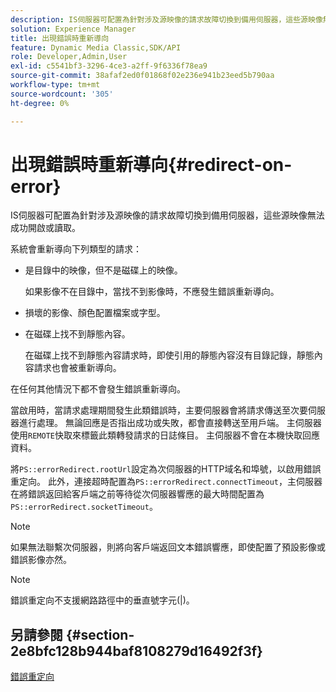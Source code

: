 ```yaml
---
description: IS伺服器可配置為針對涉及源映像的請求故障切換到備用伺服器，這些源映像無法成功開啟或讀取。
solution: Experience Manager
title: 出現錯誤時重新導向
feature: Dynamic Media Classic,SDK/API
role: Developer,Admin,User
exl-id: c5541bf3-3296-4ce3-a2ff-9f6336f78ea9
source-git-commit: 38afaf2ed0f01868f02e236e941b23eed5b790aa
workflow-type: tm+mt
source-wordcount: '305'
ht-degree: 0%

---
```


# 出現錯誤時重新導向{#redirect-on-error}

IS伺服器可配置為針對涉及源映像的請求故障切換到備用伺服器，這些源映像無法成功開啟或讀取。

系統會重新導向下列類型的請求：

* 是目錄中的映像，但不是磁碟上的映像。

   如果影像不在目錄中，當找不到影像時，不應發生錯誤重新導向。

* 損壞的影像、顏色配置檔案或字型。
* 在磁碟上找不到靜態內容。

   在磁碟上找不到靜態內容請求時，即使引用的靜態內容沒有目錄記錄，靜態內容請求也會被重新導向。

在任何其他情況下都不會發生錯誤重新導向。

當啟用時，當請求處理期間發生此類錯誤時，主要伺服器會將請求傳送至次要伺服器進行處理。 無論回應是否指出成功或失敗，都會直接轉送至用戶端。 主伺服器使用`REMOTE`快取來標籤此類轉發請求的日誌條目。 主伺服器不會在本機快取回應資料。

將`PS::errorRedirect.rootUrl`設定為次伺服器的HTTP域名和埠號，以啟用錯誤重定向。 此外，連接超時配置為`PS::errorRedirect.connectTimeout`，主伺服器在將錯誤返回給客戶端之前等待從次伺服器響應的最大時間配置為`PS::errorRedirect.socketTimeout`。

>[!NOTE]
>
>如果無法聯繫次伺服器，則將向客戶端返回文本錯誤響應，即使配置了預設影像或錯誤影像亦然。

>[!NOTE]
>
>錯誤重定向不支援網路路徑中的垂直號字元(|)。

## 另請參閱 {#section-2e8bfc128b944baf8108279d16492f3f}

[錯誤重定向](../../../is-api/image-serving-api-ref/c-configuration-and-administration/c-server-settings/r-error-redirection.md#reference-268b1bf6ce1b44bb979727c6f5daf1ac)
